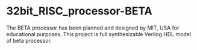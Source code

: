 # 32bit_RISC_processor-BETA
The BETA processor has been planned and designed by MIT, USA for educational purposes. This project is full synthesizable Verilog HDL model of beta processor.

